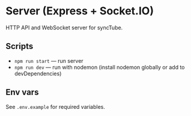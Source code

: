 # Server (Express + Socket.IO)

HTTP API and WebSocket server for syncTube.

## Scripts

- `npm run start` — run server
- `npm run dev` — run with nodemon (install nodemon globally or add to devDependencies)

## Env vars

See `.env.example` for required variables.
